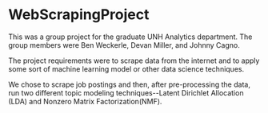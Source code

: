 # WebScrapingProject
This was a group project for the graduate UNH Analytics department. The group members were Ben Weckerle, Devan Miller, and Johnny Cagno. 

The project requirements were to scrape data from the internet and to apply some sort of machine learning model or other data science techniques. 

We chose to scrape job postings and then, after pre-processing the data, run two different topic modeling techniques--Latent Dirichlet Allocation (LDA) and Nonzero Matrix Factorization(NMF).
